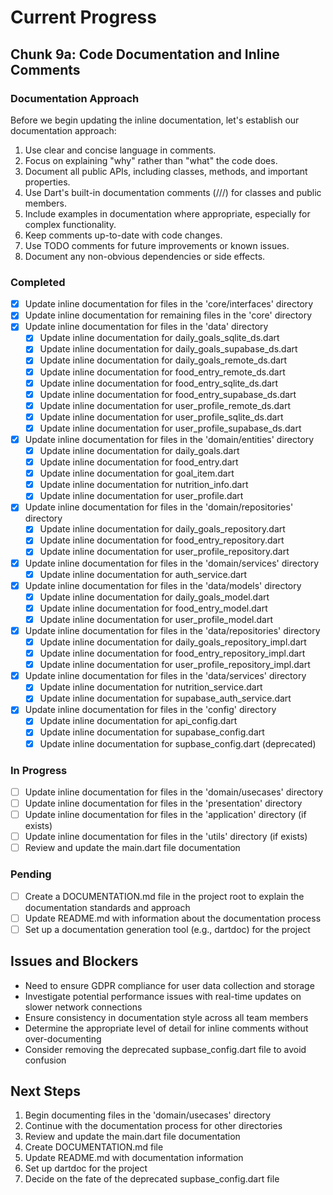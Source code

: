 # Current Progress

## Chunk 9a: Code Documentation and Inline Comments

### Documentation Approach
Before we begin updating the inline documentation, let's establish our documentation approach:

1. Use clear and concise language in comments.
2. Focus on explaining "why" rather than "what" the code does.
3. Document all public APIs, including classes, methods, and important properties.
4. Use Dart's built-in documentation comments (///) for classes and public members.
5. Include examples in documentation where appropriate, especially for complex functionality.
6. Keep comments up-to-date with code changes.
7. Use TODO comments for future improvements or known issues.
8. Document any non-obvious dependencies or side effects.

### Completed
- [x] Update inline documentation for files in the 'core/interfaces' directory
- [x] Update inline documentation for remaining files in the 'core' directory
- [x] Update inline documentation for files in the 'data' directory
  - [x] Update inline documentation for daily_goals_sqlite_ds.dart
  - [x] Update inline documentation for daily_goals_supabase_ds.dart
  - [x] Update inline documentation for daily_goals_remote_ds.dart
  - [x] Update inline documentation for food_entry_remote_ds.dart
  - [x] Update inline documentation for food_entry_sqlite_ds.dart
  - [x] Update inline documentation for food_entry_supabase_ds.dart
  - [x] Update inline documentation for user_profile_remote_ds.dart
  - [x] Update inline documentation for user_profile_sqlite_ds.dart
  - [x] Update inline documentation for user_profile_supabase_ds.dart
- [x] Update inline documentation for files in the 'domain/entities' directory
  - [x] Update inline documentation for daily_goals.dart
  - [x] Update inline documentation for food_entry.dart
  - [x] Update inline documentation for goal_item.dart
  - [x] Update inline documentation for nutrition_info.dart
  - [x] Update inline documentation for user_profile.dart
- [x] Update inline documentation for files in the 'domain/repositories' directory
  - [x] Update inline documentation for daily_goals_repository.dart
  - [x] Update inline documentation for food_entry_repository.dart
  - [x] Update inline documentation for user_profile_repository.dart
- [x] Update inline documentation for files in the 'domain/services' directory
  - [x] Update inline documentation for auth_service.dart
- [x] Update inline documentation for files in the 'data/models' directory
  - [x] Update inline documentation for daily_goals_model.dart
  - [x] Update inline documentation for food_entry_model.dart
  - [x] Update inline documentation for user_profile_model.dart
- [x] Update inline documentation for files in the 'data/repositories' directory
  - [x] Update inline documentation for daily_goals_repository_impl.dart
  - [x] Update inline documentation for food_entry_repository_impl.dart
  - [x] Update inline documentation for user_profile_repository_impl.dart
- [x] Update inline documentation for files in the 'data/services' directory
  - [x] Update inline documentation for nutrition_service.dart
  - [x] Update inline documentation for supabase_auth_service.dart
- [x] Update inline documentation for files in the 'config' directory
  - [x] Update inline documentation for api_config.dart
  - [x] Update inline documentation for supabase_config.dart
  - [x] Update inline documentation for supbase_config.dart (deprecated)

### In Progress
- [ ] Update inline documentation for files in the 'domain/usecases' directory
- [ ] Update inline documentation for files in the 'presentation' directory
- [ ] Update inline documentation for files in the 'application' directory (if exists)
- [ ] Update inline documentation for files in the 'utils' directory (if exists)
- [ ] Review and update the main.dart file documentation

### Pending
- [ ] Create a DOCUMENTATION.md file in the project root to explain the documentation standards and approach
- [ ] Update README.md with information about the documentation process
- [ ] Set up a documentation generation tool (e.g., dartdoc) for the project

## Issues and Blockers
- Need to ensure GDPR compliance for user data collection and storage
- Investigate potential performance issues with real-time updates on slower network connections
- Ensure consistency in documentation style across all team members
- Determine the appropriate level of detail for inline comments without over-documenting
- Consider removing the deprecated supbase_config.dart file to avoid confusion

## Next Steps
1. Begin documenting files in the 'domain/usecases' directory
2. Continue with the documentation process for other directories
3. Review and update the main.dart file documentation
4. Create DOCUMENTATION.md file
5. Update README.md with documentation information
6. Set up dartdoc for the project
7. Decide on the fate of the deprecated supbase_config.dart file